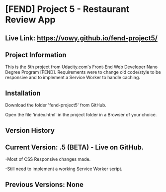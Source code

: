 # [FEND] Project 5 - Restaurant Review App
Live Link: https://vowy.github.io/fend-project5/
---

## Project Information
  This is the 5th project from Udacity.com's Front-End Web Developer Nano Degree Program [FEND]. Requirements were to change old code/style to be responsive and to implement a Service Worker to handle caching. 

## Installation
Download the folder 'fend-project5' from GitHub.

Open the file 'index.html' in the project folder in a Browser of your choice.

## Version History
Current Version: .5 (BETA) - Live on GitHub.
---
-Most of CSS Responsive changes made.

-Still need to implement a working Service Worker script.


Previous Versions: None
---




